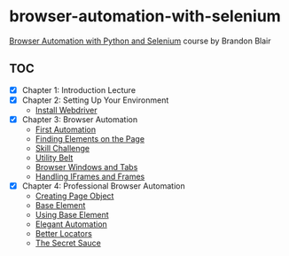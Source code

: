 # browser-automation-with-selenium

[Browser Automation with Python and Selenium][1] course by Brandon Blair

## TOC

- [x] Chapter 1: Introduction Lecture
- [x] Chapter 2: Setting Up Your Environment
  - [Install Webdriver](src/chapter2/using_webdriver_manager.py)
- [x] Chapter 3: Browser Automation
  - [First Automation](src/chapter3/first_automation.py)
  - [Finding Elements on the Page](src/chapter3/find_elements.py)
  - [Skill Challenge](src/chapter3/exercise.py)
  - [Utility Belt](src/chapter3/utility_belt.py)
  - [Browser Windows and Tabs](src/chapter3/browser_windows_and_tabs.py)
  - [Handling IFrames and Frames](src/chapter3/handling_iframes_and_frames.py)
- [x] Chapter 4: Professional Browser Automation
  - [Creating Page Object](src/chapter4/creating_page_object.py)
  - [Base Element](src/chapter4/base_element.py)
  - [Using Base Element](src/chapter4/using_base_element.py)
  - [Elegant Automation](src/chapter4/elegant_automation.py)
  - [Better Locators](src/chapter4/better_locators.py)
  - [The Secret Sauce](src/chapter4/secret_sauce.py)

[1]: https://learning.oreilly.com/videos/browser-automation-with/9781800560161
